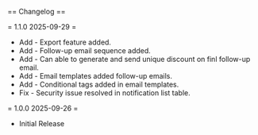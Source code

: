 == Changelog ==

= 1.1.0 2025-09-29 =
* Add - Export feature added.
* Add - Follow-up email sequence added.
* Add - Can able to generate and send unique discount on finl follow-up email.
* Add - Email templates added follow-up emails.
* Add - Conditional tags added in email templates.
* Fix - Security issue resolved in notification list table.

= 1.0.0 2025-09-26 =
* Initial Release